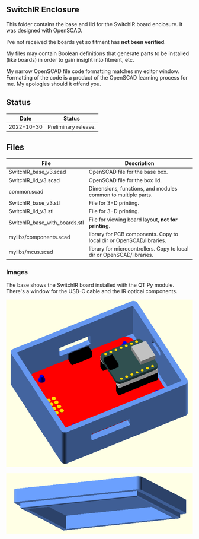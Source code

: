 ## SwitchIR Enclosure

This folder contains the base and lid for the SwitchIR board enclosure. It was designed with OpenSCAD.

I've not received the boards yet so fitment has **not been verified**.

My files may contain Boolean definitions that generate parts to be installed (like boards) in order to gain insight into fitment, etc.

My narrow OpenSCAD file code formatting matches my editor window. Formatting of the code is a product of the OpenSCAD learning process for me. My apologies should it offend you.

## Status

|    Date    | Status               |
| :--------: | -------------------- |
| 2022-10-30 | Preliminary release. |

## Files

| File                          | Description                                                  |
| ----------------------------- | ------------------------------------------------------------ |
| SwitchIR_base_v3.scad         | OpenSCAD file for the base box.                              |
| SwitchIR_lid_v3.scad          | OpenSCAD file for the box lid.                               |
| common.scad                   | Dimensions, functions, and modules common to multiple parts. |
| SwitchIR_base_v3.stl          | File for 3-D printing.                                       |
| SwitchIR_lid_v3.stl           | File for 3-D printing.                                       |
| SwitchIR_base_with_boards.stl | File for viewing board layout, **not for printing**.         |
| mylibs/components.scad        | library for PCB components. Copy to local dir or OpenSCAD/libraries. |
| mylibs/mcus.scad              | library for microcontrollers. Copy to local dir or OpenSCAD/libraries. |

### Images

The base shows the SwitchIR board installed with the QT Py module. There's a window for the USB-C cable and the IR optical components.

![base](base.png)

![lid](lid.png)